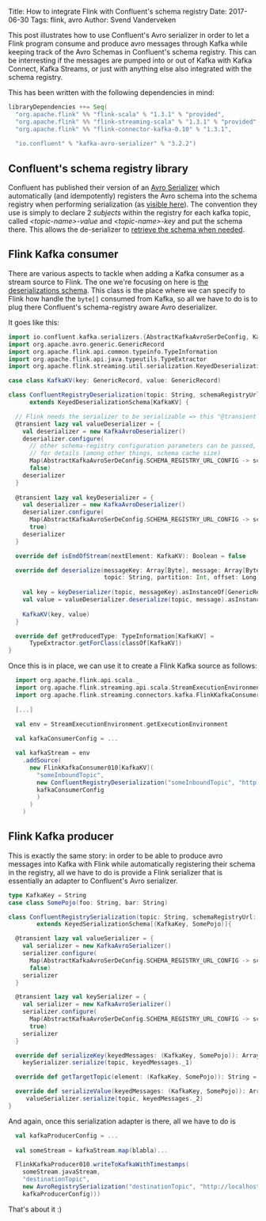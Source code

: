 Title: How to integrate Flink with Confluent's schema registry
Date: 2017-06-30
Tags: flink, avro
Author: Svend Vanderveken


This post illustrates how to use Confluent's Avro serializer in order to let a Flink program consume and produce avro messages through Kafka while keeping track of the Avro Schemas in Confluent's schema registry. This can be interresting if the messages are pumped into or out of Kafka with Kafka Connect, Kafka Streams, or just with anything else also integrated with the schema registry.

This has been written with the following dependencies in mind: 

```scala
libraryDependencies ++= Seq(
  "org.apache.flink" %% "flink-scala" % "1.3.1" % "provided",
  "org.apache.flink" %% "flink-streaming-scala" % "1.3.1" % "provided",
  "org.apache.flink" %% "flink-connector-kafka-0.10" % "1.3.1",
 
  "io.confluent" % "kafka-avro-serializer" % "3.2.2")
```

## Confluent's schema registry library

Confluent has published their version of an [Avro Serializer](https://github.com/confluentinc/schema-registry/tree/3.2.1-post/avro-serializer) which automatically (and idempotently) registers the Avro schema into the schema registry when performing serialization (as [visible here](https://github.com/confluentinc/schema-registry/blob/3.2.1-post/avro-serializer/src/main/java/io/confluent/kafka/serializers/AbstractKafkaAvroSerializer.java#L72)). The convention they use is simply to declare 2 _subjects_ within the registry for each kafka topic, called _<topic-name\>-value_ and _<topic-name\>-key_ and put the schema there. This allows the de-serializer to [retrieve the schema when needed](https://github.com/confluentinc/schema-registry/blob/3.2.1-post/avro-serializer/src/main/java/io/confluent/kafka/serializers/AbstractKafkaAvroDeserializer.java#L121).

## Flink Kafka consumer 

There are various aspects to tackle when adding a Kafka consumer as a stream source to Flink. The one we're focusing on here is [the deserializations schema](https://ci.apache.org/projects/flink/flink-docs-release-1.3/dev/connectors/kafka.html#the-deserializationschema). This class is the place where we can specify to Flink how handle the `byte[]` consumed from Kafka, so all we have to do is to plug there Confluent's schema-registry aware Avro deserializer. 

It goes like this: 

```scala
import io.confluent.kafka.serializers.{AbstractKafkaAvroSerDeConfig, KafkaAvroDeserializer}
import org.apache.avro.generic.GenericRecord
import org.apache.flink.api.common.typeinfo.TypeInformation
import org.apache.flink.api.java.typeutils.TypeExtractor
import org.apache.flink.streaming.util.serialization.KeyedDeserializationSchema

case class KafkaKV(key: GenericRecord, value: GenericRecord)

class ConfluentRegistryDeserialization(topic: String, schemaRegistryUrl: String) 
      extends KeyedDeserializationSchema[KafkaKV] {

  // Flink needs the serializer to be serializable => this "@transient lazy val" does the trick
  @transient lazy val valueDeserializer = {
    val deserializer = new KafkaAvroDeserializer()
    deserializer.configure(
      // other schema-registry configuration parameters can be passed, see the configure() code 
      // for details (among other things, schema cache size)
      Map(AbstractKafkaAvroSerDeConfig.SCHEMA_REGISTRY_URL_CONFIG -> schemaRegistryUrl).asJava, 
      false)
    deserializer
  }
  
  @transient lazy val keyDeserializer = {
    val deserializer = new KafkaAvroDeserializer()
    deserializer.configure(
      Map(AbstractKafkaAvroSerDeConfig.SCHEMA_REGISTRY_URL_CONFIG -> schemaRegistryUrl).asJava, 
      true)
    deserializer
  }

  override def isEndOfStream(nextElement: KafkaKV): Boolean = false

  override def deserialize(messageKey: Array[Byte], message: Array[Byte], 
                           topic: String, partition: Int, offset: Long): KafkaKV = {
  
    val key = keyDeserializer(topic, messageKey).asInstanceOf[GenericRecord]
    val value = valueDeserializer.deserialize(topic, message).asInstanceOf[GenericRecord]
    
    KafkaKV(key, value)
  }

  override def getProducedType: TypeInformation[KafkaKV] = 
      TypeExtractor.getForClass(classOf[KafkaKV])
}
```

Once this is in place, we can use it to create a Flink Kafka source as follows: 

```scala
  import org.apache.flink.api.scala._
  import org.apache.flink.streaming.api.scala.StreamExecutionEnvironment
  import org.apache.flink.streaming.connectors.kafka.FlinkKafkaConsumer010
  
  [...]

  val env = StreamExecutionEnvironment.getExecutionEnvironment
  
  val kafkaConsumerConfig = ...

  val kafkaStream = env
    .addSource(
      new FlinkKafkaConsumer010[KafkaKV](
        "someInboundTopic",
        new ConfluentRegistryDeserialization("someInboundTopic", "http://localhost:8081"),
        kafkaConsumerConfig
        )
      )
    )

```

## Flink Kafka producer

This is exactly the same story: in order to be able to produce avro messages into Kafka with Flink while automatically registering their schema in the registry, all we have to do is provide a Flink serializer that is essentially an adapter to Confluent's Avro serializer. 


```scala
type KafkaKey = String
case class SomePojo(foo: String, bar: String)

class ConfluentRegistrySerialization(topic: String, schemaRegistryUrl: String) 
        extends KeyedSerializationSchema[(KafkaKey, SomePojo)]{

  @transient lazy val valueSerializer = {
    val serializer = new KafkaAvroSerializer()
    serializer.configure(
      Map(AbstractKafkaAvroSerDeConfig.SCHEMA_REGISTRY_URL_CONFIG -> schemaRegistryUrl).asJava,
      false)
    serializer
  }

  @transient lazy val keySerializer = {
    val serializer = new KafkaAvroSerializer()
    serializer.configure(
      Map(AbstractKafkaAvroSerDeConfig.SCHEMA_REGISTRY_URL_CONFIG -> schemaRegistryUrl).asJava,
      true)
    serializer
  }

  override def serializeKey(keyedMessages: (KafkaKey, SomePojo)): Array[Byte] =
    keySerializer.serialize(topic, keyedMessages._1)

  override def getTargetTopic(element: (KafkaKey, SomePojo)): String = topic

  override def serializeValue(keyedMessages: (KafkaKey, SomePojo)): Array[Byte] =
     valueSerializer.serialize(topic, keyedMessages._2)
}
```

And again, once this serialization adapter is there, all we have to do is 

```scala
  val kafkaProducerConfig = ...
  
  val someStream = kafkaStream.map(blabla)...

  FlinkKafkaProducer010.writeToKafkaWithTimestamps(
    someStream.javaStream,
    "destinationTopic",
    new AvroRegistrySerialization("destinationTopic", "http://localhost:8081"),
    kafkaProducerConfig)))
```


 That's about it :) 

